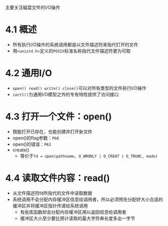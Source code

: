 主要关注磁盘文件的I/O操作

# 4.1 概述
- 所有执行I/O操作的系统调用都是以文件描述符来指代打开的文件
- 用`<unistd.h>`定义的`POSIX`标准名称指代文件描述符更为可取

# 4.2 通用I/O
- `open() read() write() close()`可以对所有类型的文件执行I/O操作
- `ioctl()`为通用I/O模型之外的专有特性提供了访问接口

# 4.3 打开一个文件：open()
- 既能打开已存在，也能创建并打开新文件
- open()的flag参数：`P60`
- open()的错误：`P63`
- create()
    - 等价于`fd = open(pathname, O_WRONLY | O_CREAT | O_TRUNC, mode)`

# 4.4 读取文件内容：read()
- 从文件描述符fd所指代的文件中读取数据
- 系统调用不会分配内存缓冲区信息给调用者，所以必须预先分配好大小合适的缓冲区并将缓冲区指针传递给系统调用
    - 有些库函数却会分配内存缓冲区用以返回信息给调用者
    - 缓冲区大小至少要比预计读取的最大字符串长度多出一字节